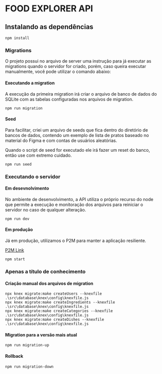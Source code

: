 # FOOD EXPLORER API

## Instalando as dependências
`npm install`

### Migrations
O projeto possui no arquivo de server uma instrução para já executar as migrations quando o servidor for criado, porém, caso queira executar manualmente, você pode utilizar o comando abaixo: 

#### Executando a migration
A execução da primeira migration irá criar o arquivo de banco de dados do SQLite com as tabelas configuradas nos arquivos de migration.

`npm run migration`

#### Seed
Para facilitar, criei um arquivo de seeds que fica dentro do diretório de bancos de dados, contendo um exemplo de lista de pratos baseado no material do Figma e com contas de usuários aleatórias.

Quando o script de seed for executado ele irá fazer um reset do banco, então use com extremo cuidado.

`npm run seed`


### Executando o servidor
#### Em desevnolvimento
No ambiente de desenvolvimento, a API utiliza o próprio recurso do node que permite a execução e monitoração dos arquivos para reiniciar o servidor no caso de qualquer alteração.

`npm run dev`

#### Em produção
Já em produção, utilizamos o P2M para manter a aplicação resiliente.

<a href="https://pm2.keymetrics.io/">P2M Link</a>

`npm start`

### Apenas a título de conhecimento

#### Criação manual dos arquivos de migration

``` 
npx knex migrate:make createUsers --knexfile .\src\database\knex\config\knexfile.js
npx knex migrate:make createIngredients --knexfile .\src\database\knex\config\knexfile.js
npx knex migrate:make createCategories --knexfile .\src\database\knex\config\knexfile.js
npx knex migrate:make createDishes --knexfile .\src\database\knex\config\knexfile.js
```

#### Migration para a versão mais atual 
`npm run migration-up`

#### Rollback
`npm run migration-down`
